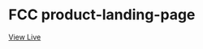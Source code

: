 # FCC product-landing-page

[View Live](https://juwana-zerman.github.io/product-landing-page/#contact)
